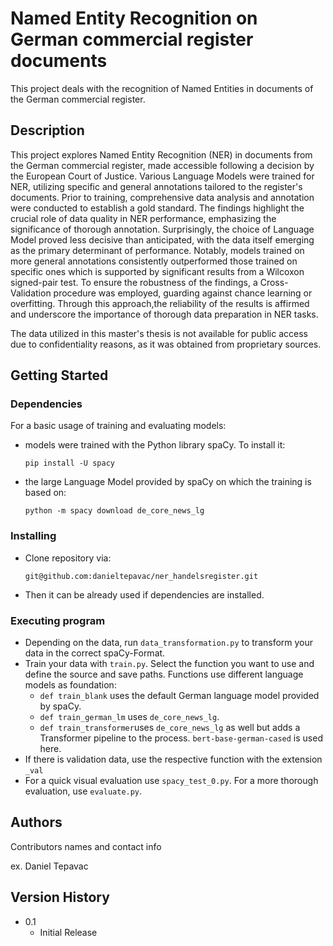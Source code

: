 # Named Entity Recognition on German commercial register documents

This project deals with the recognition of Named Entities in documents of the German commercial register. 

## Description

This project explores Named Entity Recognition (NER) in documents from the German commercial register, made accessible following a decision by the European Court of Justice. Various Language Models were trained for NER, utilizing specific and general annotations tailored to the register's documents. Prior to training, comprehensive data analysis and annotation were conducted to establish a gold standard. The findings highlight the crucial role of data quality in NER performance, emphasizing the significance of thorough annotation. Surprisingly, the choice of Language Model proved less decisive than anticipated, with the data itself emerging as the primary determinant of performance. Notably, models trained on more general annotations consistently outperformed those trained on specific ones which is supported by significant results from a Wilcoxon signed-pair test. To ensure the robustness of the findings, a Cross-Validation procedure was employed, guarding against chance learning or overfitting. Through this approach,the reliability of the results is affirmed and underscore the importance of thorough data preparation in NER tasks.

The data utilized in this master's thesis is not available for public access due to confidentiality reasons, as it was obtained from proprietary sources.

## Getting Started

### Dependencies
For a basic usage of training and evaluating models: 

* models were trained with the Python library spaCy. To install it:
  ```
  pip install -U spacy
  ```
* the large Language Model provided by spaCy on which the training is based on:
  ```
  python -m spacy download de_core_news_lg
  ``` 

### Installing

* Clone repository via:
  ```
  git@github.com:danieltepavac/ner_handelsregister.git
  ```
* Then it can be already used if dependencies are installed.

### Executing program

* Depending on the data, run `data_transformation.py` to transform your data in the correct spaCy-Format.
* Train your data with `train.py`. Select the function you want to use and define the source and save paths. Functions use different language models as foundation:
  * `def train_blank` uses the default German language model provided by spaCy.
  * `def train_german_lm` uses `de_core_news_lg`.
  * `def train_transformer`uses `de_core_news_lg` as well but adds a Transformer pipeline to the process. `bert-base-german-cased` is used here.
* If there is validation data, use the respective function with the extension `_val`
* For a quick visual evaluation use `spacy_test_0.py`. For a more thorough evaluation, use `evaluate.py`. 


## Authors

Contributors names and contact info

ex. Daniel Tepavac 


## Version History

* 0.1
    * Initial Release
